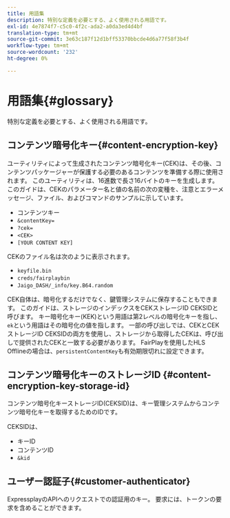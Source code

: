 ```yaml
---
title: 用語集
description: 特別な定義を必要とする、よく使用される用語です。
exl-id: 4e7874f7-c5c0-4f2c-ada2-a0da3ed4d4bf
translation-type: tm+mt
source-git-commit: 3e63c187f12d1bff53370bbcde4d6a77f58f3b4f
workflow-type: tm+mt
source-wordcount: '232'
ht-degree: 0%

---
```


# 用語集{#glossary}

特別な定義を必要とする、よく使用される用語です。

## コンテンツ暗号化キー{#content-encryption-key}

ユーティリティによって生成されたコンテンツ暗号化キー(CEK)は、その後、コンテンツパッケージャーが保護する必要のあるコンテンツを準備する際に使用されます。
このユーティリティは、16進数で長さ16バイトのキーを生成します。
このガイドは、CEKのパラメーター名と値の名前の次の変種を、注意とエラーメッセージ、ファイル、およびコマンドのサンプルに示しています。

* コンテンツキー
* `&contentKey=`
* `?cek=`
* `<CEK>`
* `[YOUR CONTENT KEY]`

CEKのファイル名は次のように表示されます。

* `keyfile.bin`
* `creds/fairplaybin`
* `Jaigo_DASH/_info/key.B64.random`

CEK自体は、暗号化するだけでなく、鍵管理システムに保存することもできます。 このガイドは、ストレージのインデックスをCEKストレージID CEKSIDと呼びます。 キー暗号化キー(KEK)という用語は第2レベルの暗号化キーを指し、`ek`という用語はその暗号化の値を指します。
一部の呼び出しでは、CEKとCEKストレージID CEKSIDの両方を使用し、ストレージから取得したCEKは、呼び出しで提供されたCEKと一致する必要があります。
FairPlayを使用したHLS Offlineの場合は、`persistentContentKey`も有効期限切れに設定できます。

## コンテンツ暗号化キーのストレージID {#content-encryption-key-storage-id}

コンテンツ暗号化キーストレージID(CEKSID)は、キー管理システムからコンテンツ暗号化キーを取得するためのIDです。

CEKSIDは、
* キーID
* コンテンツID
* `&kid`

## ユーザー認証子{#customer-authenticator}

ExpressplayのAPIへのリクエストでの認証用のキー。 要求には、トークンの要求を含めることができます。
